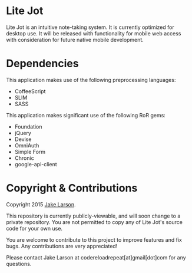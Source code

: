 # Lite Jot
Lite Jot is an intuitive note-taking system. It is currently optimized for desktop use. It will be released with functionality for mobile web access with consideration for future native mobile development.

# Dependencies
This application makes use of the following preprocessing languages:
<ul>
  <li>CoffeeScript</li>
  <li>SLIM</li>
  <li>SASS</li>
</ul>

This application makes significant use of the following RoR gems:
<ul>
  <li>Foundation</li>
  <li>jQuery</li>
  <li>Devise</li>
  <li>OmniAuth</li>
  <li>Simple Form</li>
  <li>Chronic</li>
  <li>google-api-client</li>
</ul>

# Copyright & Contributions
Copyright 2015 <a href="http://www.codereloadrepeat.com">Jake Larson</a>.

This repository is currently publicly-viewable, and will soon change to a private repository. You are not permitted to copy any of Lite Jot's source code for your own use.

You are welcome to contribute to this project to improve features and fix bugs. Any contributions are very appreciated!

Please contact Jake Larson at codereloadrepeat[at]gmail[dot]com for any questions.
